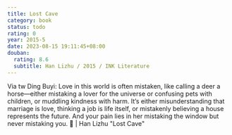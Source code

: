 ```yaml
---
title: Lost Cave
category: book
status: todo
rating: 0
year: 2015-5
date: 2023-08-15 19:11:45+08:00
douban:
  rating: 8.6
  subtitle: Han Lizhu / 2015 / INK Literature
---
```


Via tw Ding Buyi: Love in this world is often mistaken, like calling a deer a horse—either mistaking a lover for the universe or confusing pets with children, or muddling kindness with harm. It’s either misunderstanding that marriage is love, thinking a job is life itself, or mistakenly believing a house represents the future. And your pain lies in her mistaking the window but never mistaking you. 📖 | Han Lizhu "Lost Cave"
